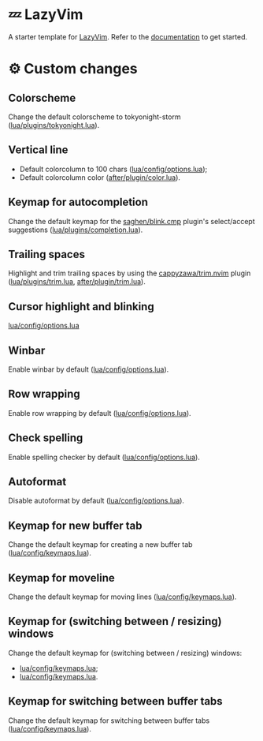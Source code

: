 # 💤 LazyVim

A starter template for [LazyVim](https://github.com/LazyVim/LazyVim).
Refer to the [documentation](https://lazyvim.github.io/installation) to get started.


# ⚙️ Custom changes

## Colorscheme
Change the default colorscheme to tokyonight-storm
([lua/plugins/tokyonight.lua](lua/plugins/tokyonight.lua)).

## Vertical line
- Default colorcolumn to 100 chars
([lua/config/options.lua](https://github.com/fulld0s/lazyvim/blob/cf1be585c94d1950da3bf15b8275f63e84e65937/lua/config/options.lua#L5));
- Default colorcolumn color ([after/plugin/color.lua](after/plugin/color.lua)).

## Keymap for autocompletion
Change the default keymap for the [saghen/blink.cmp](https://github.com/Saghen/blink.cmp) plugin's select/accept suggestions
([lua/plugins/completion.lua](lua/plugins/completion.lua)).

## Trailing spaces
Highlight and trim trailing spaces by using the [cappyzawa/trim.nvim](https://github.com/cappyzawa/trim.nvim) plugin
([lua/plugins/trim.lua](lua/plugins/trim.lua), [after/plugin/trim.lua](after/plugin/trim.lua)).

## Cursor highlight and blinking
[lua/config/options.lua](https://github.com/fulld0s/lazyvim/blob/cf1be585c94d1950da3bf15b8275f63e84e65937/lua/config/options.lua#L8)

## Winbar
Enable winbar by default
([lua/config/options.lua](https://github.com/fulld0s/lazyvim/blob/cf1be585c94d1950da3bf15b8275f63e84e65937/lua/config/options.lua#L16)).

## Row wrapping
Enable row wrapping by default
([lua/config/options.lua](https://github.com/fulld0s/lazyvim/blob/cf1be585c94d1950da3bf15b8275f63e84e65937/lua/config/options.lua#L19)).

## Check spelling
Enable spelling checker by default
([lua/config/options.lua](https://github.com/fulld0s/lazyvim/blob/cf1be585c94d1950da3bf15b8275f63e84e65937/lua/config/options.lua#L22)).

## Autoformat
Disable autoformat by default
([lua/config/options.lua](https://github.com/fulld0s/lazyvim/blob/cf1be585c94d1950da3bf15b8275f63e84e65937/lua/config/options.lua#L25)).

## Keymap for new buffer tab
Change the default keymap for creating a new buffer tab
([lua/config/keymaps.lua](https://github.com/fulld0s/lazyvim/blob/cf1be585c94d1950da3bf15b8275f63e84e65937/lua/config/keymaps.lua#L5C4-L5C19)).

## Keymap for moveline
Change the default keymap for moving lines
([lua/config/keymaps.lua](https://github.com/fulld0s/lazyvim/blob/cf1be585c94d1950da3bf15b8275f63e84e65937/lua/config/keymaps.lua#L8)).

## Keymap for (switching between / resizing) windows
Change the default keymap for (switching between / resizing) windows:
- [lua/config/keymaps.lua](https://github.com/fulld0s/lazyvim/blob/cf1be585c94d1950da3bf15b8275f63e84e65937/lua/config/keymaps.lua#L15);
- [lua/config/keymaps.lua](https://github.com/fulld0s/lazyvim/blob/cf1be585c94d1950da3bf15b8275f63e84e65937/lua/config/keymaps.lua#L21).

## Keymap for switching between buffer tabs
Change the default keymap for switching between buffer tabs
([lua/config/keymaps.lua](https://github.com/fulld0s/lazyvim/blob/cf1be585c94d1950da3bf15b8275f63e84e65937/lua/config/keymaps.lua#L27)).

